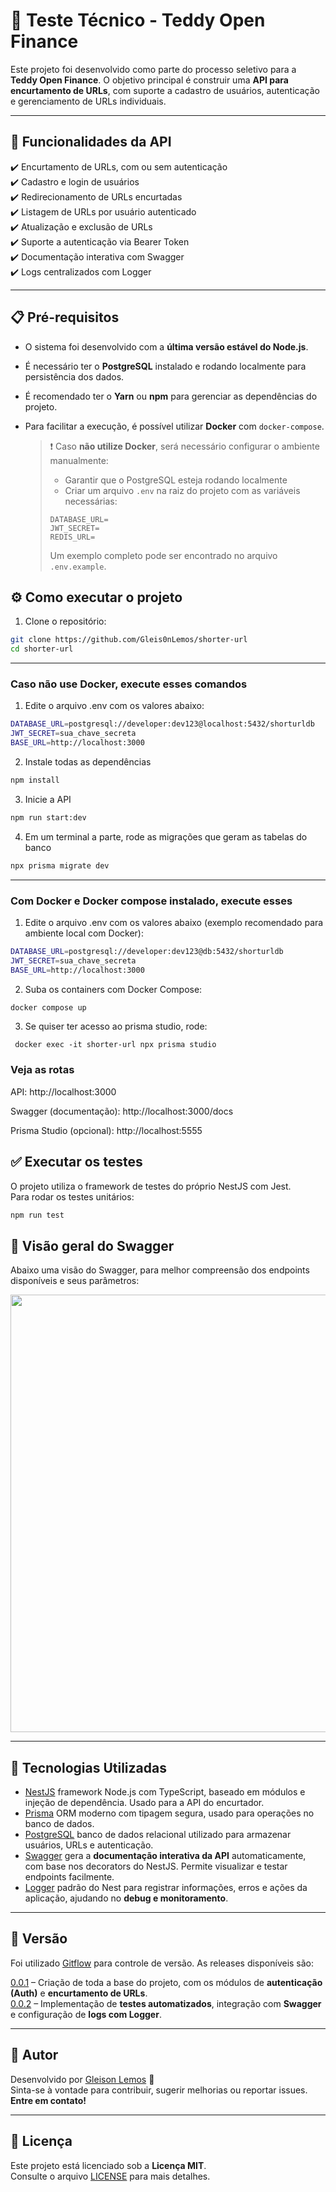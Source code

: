 # 🧪 Teste Técnico - Teddy Open Finance

Este projeto foi desenvolvido como parte do processo seletivo para a **Teddy Open Finance**. O objetivo principal é construir uma **API para encurtamento de URLs**, com suporte a cadastro de usuários, autenticação e gerenciamento de URLs individuais.


---

## 🧱 Funcionalidades da API

✔️ Encurtamento de URLs, com ou sem autenticação  
✔️ Cadastro e login de usuários  
✔️ Redirecionamento de URLs encurtadas  
✔️ Listagem de URLs por usuário autenticado  
✔️ Atualização e exclusão de URLs  
✔️ Suporte a autenticação via Bearer Token  
✔️ Documentação interativa com Swagger  
✔️ Logs centralizados com Logger

---

## 📋 Pré-requisitos

- O sistema foi desenvolvido com a **última versão estável do Node.js**.
- É necessário ter o **PostgreSQL** instalado e rodando localmente para persistência dos dados.
- É recomendado ter o **Yarn** ou **npm** para gerenciar as dependências do projeto.
- Para facilitar a execução, é possível utilizar **Docker** com `docker-compose`.

  > ❗ Caso **não utilize Docker**, será necessário configurar o ambiente manualmente:
  > - Garantir que o PostgreSQL esteja rodando localmente
  > - Criar um arquivo `.env` na raiz do projeto com as variáveis necessárias:
  >
  > ```env
  > DATABASE_URL=
  > JWT_SECRET=
  > REDIS_URL=
  > ```
  > Um exemplo completo pode ser encontrado no arquivo `.env.example`.


## ⚙️ Como executar o projeto

1. Clone o repositório:
```bash
git clone https://github.com/Gleis0nLemos/shorter-url
cd shorter-url
```

---
### Caso não use Docker, execute esses comandos 

1. Edite o arquivo .env com os valores abaixo:
```bash
DATABASE_URL=postgresql://developer:dev123@localhost:5432/shorturldb
JWT_SECRET=sua_chave_secreta
BASE_URL=http://localhost:3000
```

2. Instale todas as dependências
```bash
npm install
```
3. Inicie a API
```bash
npm run start:dev
```
4. Em um terminal a parte, rode as migrações que geram as tabelas do banco
```bash
npx prisma migrate dev
```
---
### Com Docker e Docker compose instalado, execute esses 

1. Edite o arquivo .env com os valores abaixo (exemplo recomendado para ambiente local com Docker):
```bash
DATABASE_URL=postgresql://developer:dev123@db:5432/shorturldb
JWT_SECRET=sua_chave_secreta
BASE_URL=http://localhost:3000
```
2. Suba os containers com Docker Compose:
```bash
docker compose up
```
3. Se quiser ter acesso ao prisma studio, rode:
```
 docker exec -it shorter-url npx prisma studio
```

### Veja as rotas
   
API: http://localhost:3000

Swagger (documentação): http://localhost:3000/docs

Prisma Studio (opcional): http://localhost:5555

## ✅ Executar os testes

O projeto utiliza o framework de testes do próprio NestJS com Jest.  
Para rodar os testes unitários:

```bash
npm run test
```

## 📘 Visão geral do Swagger

Abaixo uma visão do Swagger, para melhor compreensão dos endpoints disponíveis e seus parâmetros:

<img src="https://github.com/user-attachments/assets/faf27d08-4d29-42d4-b0bd-5c190dcb0c7e" width="700" />

---

## 🚀 Tecnologias Utilizadas

- [NestJS](https://nestjs.com/) framework Node.js com TypeScript, baseado em módulos e injeção de dependência. Usado para a API do encurtador.
- [Prisma](https://www.prisma.io/) ORM moderno com tipagem segura, usado para operações no banco de dados.
- [PostgreSQL](https://www.postgresql.org/) banco de dados relacional utilizado para armazenar usuários, URLs e autenticação.
- [Swagger](https://swagger.io/) gera a **documentação interativa da API** automaticamente, com base nos decorators do NestJS. Permite visualizar e testar endpoints facilmente. 
- [Logger](https://docs.nestjs.com/techniques/logger) padrão do Nest para registrar informações, erros e ações da aplicação, ajudando no **debug e monitoramento**.

---
## 📌 Versão

Foi utilizado [Gitflow](https://www.atlassian.com/git/tutorials/comparing-workflows/gitflow-workflow) para controle de versão. As releases disponíveis são:

[0.0.1](https://github.com/Gleis0nLemos/shorter-url/tree/release/v0.0.1) – Criação de toda a base do projeto, com os módulos de **autenticação (Auth)** e **encurtamento de URLs**.  
[0.0.2](https://github.com/Gleis0nLemos/shorter-url/tree/release/v0.0.2) – Implementação de **testes automatizados**, integração com **Swagger** e configuração de **logs com Logger**.

---
## 👤 Autor

Desenvolvido por [Gleison Lemos](https://github.com/Gleis0nLemos) 🚀  
Sinta-se à vontade para contribuir, sugerir melhorias ou reportar issues. **Entre em contato!**

---
## 📄 Licença

Este projeto está licenciado sob a **Licença MIT**.  
Consulte o arquivo [LICENSE](./LICENSE) para mais detalhes.



